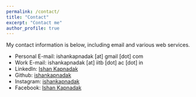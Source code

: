 ```yaml
---
permalink: /contact/
title: "Contact"
excerpt: "Contact me"
author_profile: true
---
```

My contact information is below, including email and various web services.

* Personal E-mail: ishankapnadak [at] gmail [dot] com
* Work E-mail: ishankapnadak [at] iitb [dot] ac [dot] in
* LinkedIn: [Ishan Kapnadak](https://www.linkedin.com/in/ishan-kapnadak/)
* Github: [ishankapnadak](https://github.com/ishankapnadak)
* Instagram: [ishankapnadak](https://www.instagram.com/ishankapnadak/)
* Facebook: [Ishan Kapnadak](https://www.facebook.com/ishan.kapnadak/)
